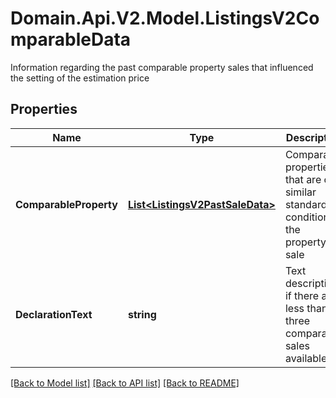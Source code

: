 # Domain.Api.V2.Model.ListingsV2ComparableData
Information regarding the past comparable property sales that influenced the setting of the estimation price
## Properties

Name | Type | Description | Notes
------------ | ------------- | ------------- | -------------
**ComparableProperty** | [**List&lt;ListingsV2PastSaleData&gt;**](ListingsV2PastSaleData.md) | Comparable properties that are of a similar standard or condition to the property for sale | [optional] 
**DeclarationText** | **string** | Text description if there are less than three comparable sales available | [optional] 

[[Back to Model list]](../README.md#documentation-for-models) [[Back to API list]](../README.md#documentation-for-api-endpoints) [[Back to README]](../README.md)

